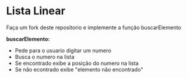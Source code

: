 # Lista Linear

Faça um fork deste repositorio e implemente a função buscarElemento

**buscarElemento:**
* Pede para o usuario digitar um numero
* Busca o numero na lista
* Se encontrado exibe a posição do numero na lista
* Se não econtrado exibe "elemento não encontrado" 